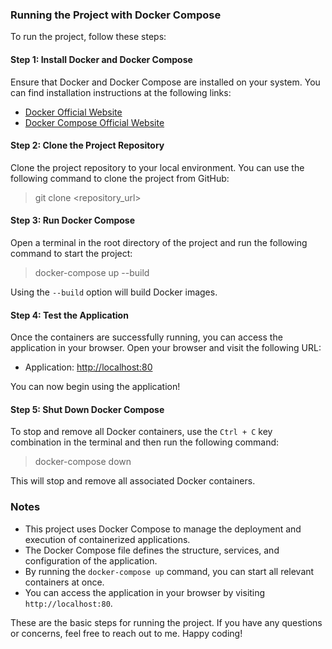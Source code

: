 ### Running the Project with Docker Compose

To run the project, follow these steps:

#### Step 1: Install Docker and Docker Compose

Ensure that Docker and Docker Compose are installed on your system. You can find installation instructions at the following links:

- [Docker Official Website](https://docs.docker.com/get-docker/)
- [Docker Compose Official Website](https://docs.docker.com/compose/install/)

#### Step 2: Clone the Project Repository

Clone the project repository to your local environment. You can use the following command to clone the project from GitHub:
> git clone <repository_url>


#### Step 3: Run Docker Compose

Open a terminal in the root directory of the project and run the following command to start the project:
> docker-compose up --build

Using the `--build` option will build Docker images.

#### Step 4: Test the Application

Once the containers are successfully running, you can access the application in your browser. Open your browser and visit the following URL:

- Application: [http://localhost:80](http://localhost:80)

You can now begin using the application!

#### Step 5: Shut Down Docker Compose

To stop and remove all Docker containers, use the `Ctrl + C` key combination in the terminal and then run the following command:
> docker-compose down


This will stop and remove all associated Docker containers.

### Notes

- This project uses Docker Compose to manage the deployment and execution of containerized applications.
- The Docker Compose file defines the structure, services, and configuration of the application.
- By running the `docker-compose up` command, you can start all relevant containers at once.
- You can access the application in your browser by visiting `http://localhost:80`.
  
These are the basic steps for running the project. If you have any questions or concerns, feel free to reach out to me. Happy coding!

